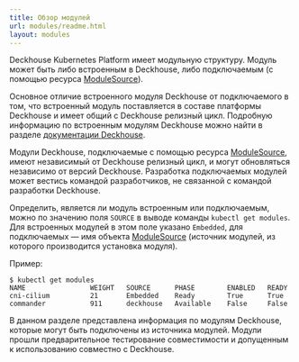 ```yaml
---
title: Обзор модулей
url: modules/readme.html
layout: modules
---
```


Deckhouse Kubernetes Platform имеет модульную структуру. Модуль может быть либо встроенным в Deckhouse, либо подключаемым (с помощью ресурса [ModuleSource](/products/kubernetes-platform/documentation/v1/cr.html#modulesource)).

Основное отличие встроенного модуля Deckhouse от подключаемого в том, что встроенный модуль поставляется в составе платформы Deckhouse и имеет общий с Deckhouse релизный цикл. Подробную информацию по встроенным модулям Deckhouse можно найти в разделе [документации Deckhouse](/products/kubernetes-platform/documentation/v1/).

Модули Deckhouse, подключаемые с помощью ресурса [ModuleSource](/products/kubernetes-platform/documentation/v1/cr.html#modulesource), имеют независимый от Deckhouse релизный цикл, и могут обновляться независимо от версий Deckhouse. Разработка подключаемых модулей может вестись командой разработчиков, не связанной с командой разработки Deckhouse.

Определить, является ли модуль встроенным или подключаемым, можно по значению поля `SOURCE` в выводе команды `kubectl get modules`. Для встроенных модулей в этом поле указано `Embedded`, для подключаемых — имя объекта [ModuleSource](/products/kubernetes-platform/documentation/v1/cr.html#modulesource) (источник модулей, из которого производится установка модуля).

Пример:

```console
$ kubectl get modules
NAME                WEIGHT   SOURCE      PHASE        ENABLED   READY
cni-cilium          21       Embedded    Ready        True      True
commander           911      deckhouse   Available    False     False
```

В данном разделе представлена информация по модулям Deckhouse, которые могут быть подключены из источника модулей. Модули прошли предварительное тестирование совместимости и допущенным к использованию совместно с Deckhouse.
